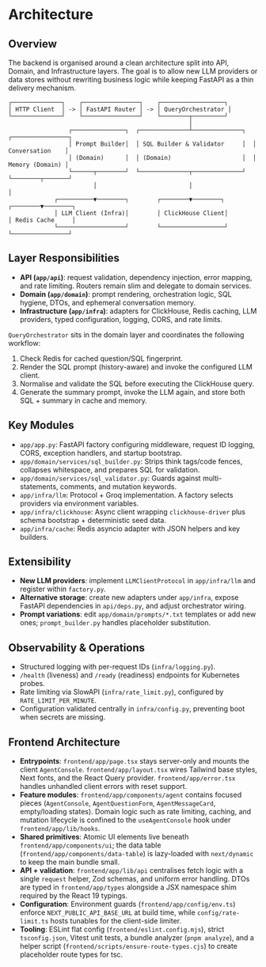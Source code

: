 # Architecture

## Overview

The backend is organised around a clean architecture split into API, Domain, and Infrastructure layers. The goal is to allow new LLM providers or data stores without rewriting business logic while keeping FastAPI as a thin delivery mechanism.

```
┌──────────────┐    ┌────────────────┐    ┌──────────────────┐
│ HTTP Client  │ -> │ FastAPI Router │ -> │ QueryOrchestrator │
└──────────────┘    └────────────────┘    └────────┬─────────┘
                                                   │
                 ┌───────────────┐  ┌──────────────┴──────────────┐  ┌────────────────┐
                 │ Prompt Builder│  │ SQL Builder & Validator     │  │ Conversation    │
                 │ (Domain)      │  │ (Domain)                    │  │ Memory (Domain) │
                 └──────┬────────┘  └──────────────┬──────────────┘  └────────┬───────┘
                        │                          │                           │
             ┌──────────▼────────┐        ┌────────▼────────┐        ┌────────▼────────┐
             │ LLM Client (Infra)│        │ ClickHouse Client│        │ Redis Cache     │
             └───────────────────┘        └──────────────────┘        └────────────────┘
```

## Layer Responsibilities

- **API (`app/api`)**: request validation, dependency injection, error mapping, and rate limiting. Routers remain slim and delegate to domain services.
- **Domain (`app/domain`)**: prompt rendering, orchestration logic, SQL hygiene, DTOs, and ephemeral conversation memory.
- **Infrastructure (`app/infra`)**: adapters for ClickHouse, Redis caching, LLM providers, typed configuration, logging, CORS, and rate limits.

`QueryOrchestrator` sits in the domain layer and coordinates the following workflow:

1. Check Redis for cached question/SQL fingerprint.
2. Render the SQL prompt (history-aware) and invoke the configured LLM client.
3. Normalise and validate the SQL before executing the ClickHouse query.
4. Generate the summary prompt, invoke the LLM again, and store both SQL + summary in cache and memory.

## Key Modules

- `app/app.py`: FastAPI factory configuring middleware, request ID logging, CORS, exception handlers, and startup bootstrap.
- `app/domain/services/sql_builder.py`: Strips think tags/code fences, collapses whitespace, and prepares SQL for validation.
- `app/domain/services/sql_validator.py`: Guards against multi-statements, comments, and mutation keywords.
- `app/infra/llm`: Protocol + Groq implementation. A factory selects providers via environment variables.
- `app/infra/clickhouse`: Async client wrapping `clickhouse-driver` plus schema bootstrap + deterministic seed data.
- `app/infra/cache`: Redis asyncio adapter with JSON helpers and key builders.

## Extensibility

- **New LLM providers**: implement `LLMClientProtocol` in `app/infra/llm` and register within `factory.py`.
- **Alternative storage**: create new adapters under `app/infra`, expose FastAPI dependencies in `api/deps.py`, and adjust orchestrator wiring.
- **Prompt variations**: edit `app/domain/prompts/*.txt` templates or add new ones; `prompt_builder.py` handles placeholder substitution.

## Observability & Operations

- Structured logging with per-request IDs (`infra/logging.py`).
- `/health` (liveness) and `/ready` (readiness) endpoints for Kubernetes probes.
- Rate limiting via SlowAPI (`infra/rate_limit.py`), configured by `RATE_LIMIT_PER_MINUTE`.
- Configuration validated centrally in `infra/config.py`, preventing boot when secrets are missing.

## Frontend Architecture

- **Entrypoints**: `frontend/app/page.tsx` stays server-only and mounts the client `AgentConsole`. `frontend/app/layout.tsx` wires Tailwind base styles, Next fonts, and the React Query provider. `frontend/app/error.tsx` handles unhandled client errors with reset support.
- **Feature modules**: `frontend/app/components/agent` contains focused pieces (`AgentConsole`, `AgentQuestionForm`, `AgentMessageCard`, empty/loading states). Domain logic such as rate limiting, caching, and mutation lifecycle is confined to the `useAgentConsole` hook under `frontend/app/lib/hooks`.
- **Shared primitives**: Atomic UI elements live beneath `frontend/app/components/ui`; the data table (`frontend/app/components/data-table`) is lazy-loaded with `next/dynamic` to keep the main bundle small.
- **API + validation**: `frontend/app/lib/api` centralises fetch logic with a single `request` helper, Zod schemas, and uniform error handling. DTOs are typed in `frontend/app/types` alongside a JSX namespace shim required by the React 19 typings.
- **Configuration**: Environment guards (`frontend/app/config/env.ts`) enforce `NEXT_PUBLIC_API_BASE_URL` at build time, while `config/rate-limit.ts` hosts tunables for the client-side limiter.
- **Tooling**: ESLint flat config (`frontend/eslint.config.mjs`), strict `tsconfig.json`, Vitest unit tests, a bundle analyzer (`pnpm analyze`), and a helper script (`frontend/scripts/ensure-route-types.cjs`) to create placeholder route types for tsc.

